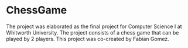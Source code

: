# ChessGame
The project was elaborated as the final project for Computer Science I at Whitworth University. The project consists of a chess game that can be played by 2 players. This project was co-created by Fabian Gomez.
